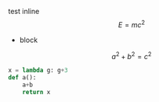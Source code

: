 test
inline $$E = mc^2$$

* block


$$
a^2 + b^2 = c^2
$$


````python
x = lambda g: g+3
def a():
	a+b
	return x
